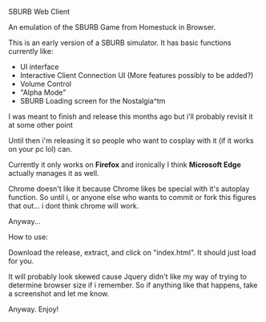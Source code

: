 SBURB Web Client

An emulation of the SBURB Game from Homestuck in Browser.


This is an early version of a SBURB simulator. It has basic functions currently like:

- UI interface
- Interactive Client Connection UI (More features possibly to be added?)
- Volume Control
- "Alpha Mode"
- SBURB Loading screen for the Nostalgia^tm

I was meant to finish and release this months ago but i'll probably revisit it at some other point

Until then i'm releasing it so people who want to cosplay with it (if it works on your pc lol) can.

Currently it only works on **Firefox** and ironically I think **Microsoft Edge** actually manages it as well.

Chrome doesn't like it because Chrome likes be special with it's autoplay function. So until i, or anyone else who wants to commit or fork this figures that out... i dont think chrome will work.

Anyway...

How to use:

Download the release, extract, and click on "index.html".  It should just load for you.

It will probably look skewed cause Jquery didn't like my way of trying to determine browser size if i remember.  So if anything like that happens, take a screenshot and let me know.

Anyway.   Enjoy!
